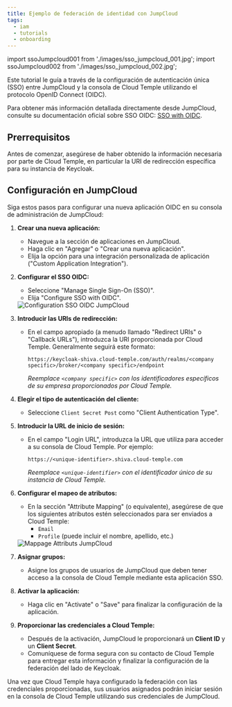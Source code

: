 ```yaml
---
title: Ejemplo de federación de identidad con JumpCloud
tags:
  - iam
  - tutorials
  - onboarding
---
```

import ssoJumpcloud001 from './images/sso_jumpcloud_001.jpg';
import ssoJumpcloud002 from './images/sso_jumpcloud_002.jpg';

Este tutorial le guía a través de la configuración de autenticación única (SSO) entre JumpCloud y la consola de Cloud Temple utilizando el protocolo OpenID Connect (OIDC).

Para obtener más información detallada directamente desde JumpCloud, consulte su documentación oficial sobre SSO OIDC: [SSO with OIDC](https://jumpcloud.com/support/sso-with-oidc).

## Prerrequisitos

Antes de comenzar, asegúrese de haber obtenido la información necesaria por parte de Cloud Temple, en particular la URI de redirección específica para su instancia de Keycloak.

## Configuración en JumpCloud

Siga estos pasos para configurar una nueva aplicación OIDC en su consola de administración de JumpCloud:

1.  **Crear una nueva aplicación:**
    *   Navegue a la sección de aplicaciones en JumpCloud.
    *   Haga clic en "Agregar" o "Crear una nueva aplicación".
    *   Elija la opción para una integración personalizada de aplicación ("Custom Application Integration").

2.  **Configurar el SSO OIDC:**
    *   Seleccione "Manage Single Sign-On (SSO)".
    *   Elija "Configure SSO with OIDC".

    <img src={ssoJumpcloud001} alt="Configuration SSO OIDC JumpCloud" />

3.  **Introducir las URIs de redirección:**
    *   En el campo apropiado (a menudo llamado "Redirect URIs" o "Callback URLs"), introduzca la URI proporcionada por Cloud Temple. Generalmente seguirá este formato:
        ```
        https://keycloak-shiva.cloud-temple.com/auth/realms/<company specific>/broker/<company specific>/endpoint
        ```
        *Reemplace `<company specific>` con los identificadores específicos de su empresa proporcionados por Cloud Temple.*

4.  **Elegir el tipo de autenticación del cliente:**
    *   Seleccione `Client Secret Post` como "Client Authentication Type".

5.  **Introducir la URL de inicio de sesión:**
    *   En el campo "Login URL", introduzca la URL que utiliza para acceder a su consola de Cloud Temple. Por ejemplo:
        ```
        https://<unique-identifier>.shiva.cloud-temple.com
        ```
        *Reemplace `<unique-identifier>` con el identificador único de su instancia de Cloud Temple.*

6.  **Configurar el mapeo de atributos:**
    *   En la sección "Attribute Mapping" (o equivalente), asegúrese de que los siguientes atributos estén seleccionados para ser enviados a Cloud Temple:
        *   `Email`
        *   `Profile` (puede incluir el nombre, apellido, etc.)

    <img src={ssoJumpcloud002} alt="Mappage Attributs JumpCloud" />

7.  **Asignar grupos:**
    *   Asigne los grupos de usuarios de JumpCloud que deben tener acceso a la consola de Cloud Temple mediante esta aplicación SSO.

8.  **Activar la aplicación:**
    *   Haga clic en "Activate" o "Save" para finalizar la configuración de la aplicación.

9.  **Proporcionar las credenciales a Cloud Temple:**
    *   Después de la activación, JumpCloud le proporcionará un **Client ID** y un **Client Secret**.
    *   Comuníquese de forma segura con su contacto de Cloud Temple para entregar esta información y finalizar la configuración de la federación del lado de Keycloak.

Una vez que Cloud Temple haya configurado la federación con las credenciales proporcionadas, sus usuarios asignados podrán iniciar sesión en la consola de Cloud Temple utilizando sus credenciales de JumpCloud.
